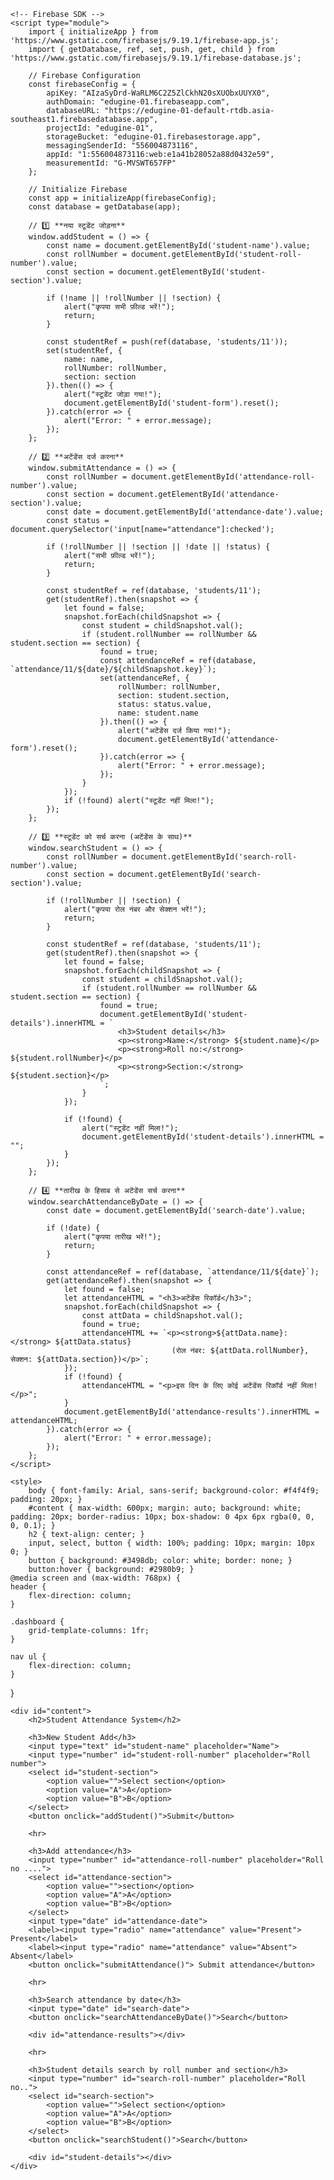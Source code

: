<!DOCTYPE html>
<html lang="en">
<head>
    <meta charset="UTF-8">
    <meta name="viewport" content="width=device-width, initial-scale=1.0">
    <title>Student Attendance System</title>

    <!-- Firebase SDK -->
    <script type="module">
        import { initializeApp } from 'https://www.gstatic.com/firebasejs/9.19.1/firebase-app.js';
        import { getDatabase, ref, set, push, get, child } from 'https://www.gstatic.com/firebasejs/9.19.1/firebase-database.js';

        // Firebase Configuration
        const firebaseConfig = {
            apiKey: "AIzaSyDrd-WaRLM6C2Z5ZlCkhN20sXUObxUUYX0",
            authDomain: "edugine-01.firebaseapp.com",
            databaseURL: "https://edugine-01-default-rtdb.asia-southeast1.firebasedatabase.app",
            projectId: "edugine-01",
            storageBucket: "edugine-01.firebasestorage.app",
            messagingSenderId: "556004873116",
            appId: "1:556004873116:web:e1a41b28052a88d0432e59",
            measurementId: "G-MVSWT657FP"
        };

        // Initialize Firebase
        const app = initializeApp(firebaseConfig);
        const database = getDatabase(app);

        // 1️⃣ **नया स्टूडेंट जोड़ना**
        window.addStudent = () => {
            const name = document.getElementById('student-name').value;
            const rollNumber = document.getElementById('student-roll-number').value;
            const section = document.getElementById('student-section').value;

            if (!name || !rollNumber || !section) {
                alert("कृपया सभी फ़ील्ड भरें!");
                return;
            }

            const studentRef = push(ref(database, 'students/11'));
            set(studentRef, {
                name: name,
                rollNumber: rollNumber,
                section: section
            }).then(() => {
                alert("स्टूडेंट जोड़ा गया!");
                document.getElementById('student-form').reset();
            }).catch(error => {
                alert("Error: " + error.message);
            });
        };

        // 2️⃣ **अटेंडेंस दर्ज करना**
        window.submitAttendance = () => {
            const rollNumber = document.getElementById('attendance-roll-number').value;
            const section = document.getElementById('attendance-section').value;
            const date = document.getElementById('attendance-date').value;
            const status = document.querySelector('input[name="attendance"]:checked');

            if (!rollNumber || !section || !date || !status) {
                alert("सभी फ़ील्ड भरें!");
                return;
            }

            const studentRef = ref(database, 'students/11');
            get(studentRef).then(snapshot => {
                let found = false;
                snapshot.forEach(childSnapshot => {
                    const student = childSnapshot.val();
                    if (student.rollNumber == rollNumber && student.section == section) {
                        found = true;
                        const attendanceRef = ref(database, `attendance/11/${date}/${childSnapshot.key}`);
                        set(attendanceRef, {
                            rollNumber: rollNumber,
                            section: student.section,
                            status: status.value,
                            name: student.name
                        }).then(() => {
                            alert("अटेंडेंस दर्ज किया गया!");
                            document.getElementById('attendance-form').reset();
                        }).catch(error => {
                            alert("Error: " + error.message);
                        });
                    }
                });
                if (!found) alert("स्टूडेंट नहीं मिला!");
            });
        };

        // 3️⃣ **स्टूडेंट को सर्च करना (अटेंडेंस के साथ)**
        window.searchStudent = () => {
            const rollNumber = document.getElementById('search-roll-number').value;
            const section = document.getElementById('search-section').value;

            if (!rollNumber || !section) {
                alert("कृपया रोल नंबर और सेक्शन भरें!");
                return;
            }

            const studentRef = ref(database, 'students/11');
            get(studentRef).then(snapshot => {
                let found = false;
                snapshot.forEach(childSnapshot => {
                    const student = childSnapshot.val();
                    if (student.rollNumber == rollNumber && student.section == section) {
                        found = true;
                        document.getElementById('student-details').innerHTML = `
                            <h3>Student details</h3>
                            <p><strong>Name:</strong> ${student.name}</p>
                            <p><strong>Roll no:</strong> ${student.rollNumber}</p>
                            <p><strong>Section:</strong> ${student.section}</p>
                        `;
                    }
                });

                if (!found) {
                    alert("स्टूडेंट नहीं मिला!");
                    document.getElementById('student-details').innerHTML = "";
                }
            });
        };

        // 4️⃣ **तारीख के हिसाब से अटेंडेंस सर्च करना**
        window.searchAttendanceByDate = () => {
            const date = document.getElementById('search-date').value;

            if (!date) {
                alert("कृपया तारीख भरें!");
                return;
            }

            const attendanceRef = ref(database, `attendance/11/${date}`);
            get(attendanceRef).then(snapshot => {
                let found = false;
                let attendanceHTML = "<h3>अटेंडेंस रिकॉर्ड</h3>";
                snapshot.forEach(childSnapshot => {
                    const attData = childSnapshot.val();
                    found = true;
                    attendanceHTML += `<p><strong>${attData.name}:</strong> ${attData.status} 
                                        (रोल नंबर: ${attData.rollNumber}, सेक्शन: ${attData.section})</p>`;
                });
                if (!found) {
                    attendanceHTML = "<p>इस दिन के लिए कोई अटेंडेंस रिकॉर्ड नहीं मिला!</p>";
                }
                document.getElementById('attendance-results').innerHTML = attendanceHTML;
            }).catch(error => {
                alert("Error: " + error.message);
            });
        };
    </script>

    <style>
        body { font-family: Arial, sans-serif; background-color: #f4f4f9; padding: 20px; }
        #content { max-width: 600px; margin: auto; background: white; padding: 20px; border-radius: 10px; box-shadow: 0 4px 6px rgba(0, 0, 0, 0.1); }
        h2 { text-align: center; }
        input, select, button { width: 100%; padding: 10px; margin: 10px 0; }
        button { background: #3498db; color: white; border: none; }
        button:hover { background: #2980b9; }
    @media screen and (max-width: 768px) {
    header {
        flex-direction: column;
    }
    
    .dashboard {
        grid-template-columns: 1fr;
    }

    nav ul {
        flex-direction: column;
    }
}
    </style>
</head>
<body>

    <div id="content">
        <h2>Student Attendance System</h2>

        <h3>New Student Add</h3>
        <input type="text" id="student-name" placeholder="Name">
        <input type="number" id="student-roll-number" placeholder="Roll number">
        <select id="student-section">
            <option value="">Select section</option>
            <option value="A">A</option>
            <option value="B">B</option>
        </select>
        <button onclick="addStudent()">Submit</button>

        <hr>

        <h3>Add attendance</h3>
        <input type="number" id="attendance-roll-number" placeholder="Roll no ....">
        <select id="attendance-section">
            <option value="">section</option>
            <option value="A">A</option>
            <option value="B">B</option>
        </select>
        <input type="date" id="attendance-date">
        <label><input type="radio" name="attendance" value="Present"> Present</label>
        <label><input type="radio" name="attendance" value="Absent"> Absent</label>
        <button onclick="submitAttendance()"> Submit attendance</button>

        <hr>

        <h3>Search attendance by date</h3>
        <input type="date" id="search-date">
        <button onclick="searchAttendanceByDate()">Search</button>

        <div id="attendance-results"></div>

        <hr>

        <h3>Student details search by roll number and section</h3>
        <input type="number" id="search-roll-number" placeholder="Roll no..">
        <select id="search-section">
            <option value="">Select section</option>
            <option value="A">A</option>
            <option value="B">B</option>
        </select>
        <button onclick="searchStudent()">Search</button>

        <div id="student-details"></div>
    </div>

</body>
</html>
